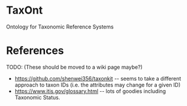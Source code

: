 # TaxOnt
Ontology for Taxonomic Reference Systems


# References
TODO: (These should be moved to a wiki page maybe?)
* https://github.com/shenwei356/taxonkit  -- seems to take a different approach to taxon IDs (i.e. the attributes may change for a given ID)
* https://www.itis.gov/glossary.html -- lots of goodies including Taxonomic Status.
